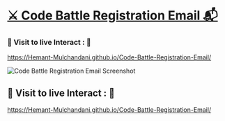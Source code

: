 # [⚔️ Code Battle Registration Email 📬](https://hemant-mulchandani.github.io/Code-Battle-Registration-Email/)

### 📌 Visit to live Interact : 🔗

  https://Hemant-Mulchandani.github.io/Code-Battle-Registration-Email/ 

  ![Code Battle Registration Email Screenshot](https://user-images.githubusercontent.com/89768465/195787363-70f1043f-32d9-466c-8df7-f1c8d0cfa5ac.png)

  <!---
  ![Email Screenshot](Code%20Battle%20Registration%20Mail%20Capture.png)
  -->  

## 📌 Visit to live Interact : 🔗

 https://Hemant-Mulchandani.github.io/Code-Battle-Registration-Email/ 
